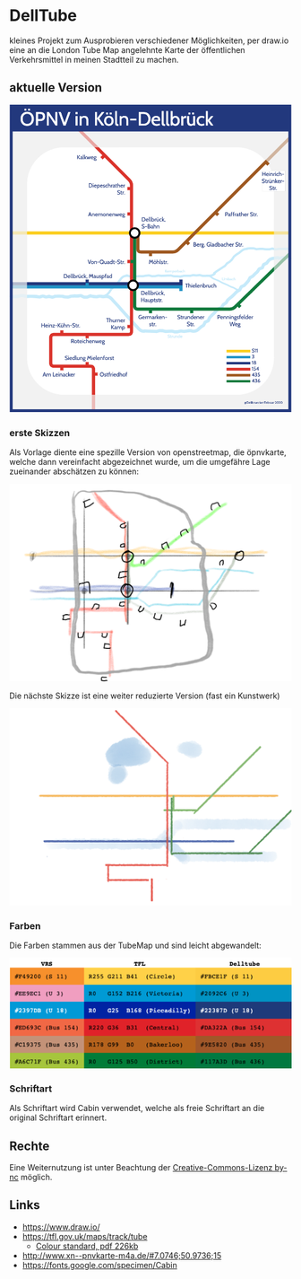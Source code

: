 # DellTube

kleines Projekt zum Ausprobieren verschiedener Möglichkeiten, per draw.io eine an die London Tube Map angelehnte Karte der öffentlichen Verkehrsmittel in meinen Stadtteil zu machen.

## aktuelle Version

![](DellTube.png)

### 

### erste Skizzen

Als Vorlage diente eine spezille Version von openstreetmap, die öpnvkarte,  welche dann vereinfacht abgezeichnet wurde, um die umgefähre Lage zueinander abschätzen zu können:

<img src="skizze_1.png" style="zoom:50%;" />

Die nächste Skizze ist eine weiter reduzierte Version (fast ein Kunstwerk)

<img src="skizze_2.png" style="zoom:50%;" />

### Farben

Die Farben stammen aus der TubeMap und sind leicht abgewandelt:

![](delltube_colors.png)

### Schriftart

Als Schriftart wird Cabin verwendet, welche als freie Schriftart an die original Schriftart erinnert.



## Rechte

Eine Weiternutzung ist unter Beachtung der [Creative-Commons-Lizenz by-nc](https://creativecommons.org/licenses/by-nc/4.0/deed.de) möglich.



## Links

- https://www.draw.io/
- https://tfl.gov.uk/maps/track/tube
  - [Colour standard, pdf 226kb]( https://tfl.gov.uk/cdn/static/cms/documents/tfl-colour-standards-issue04.pdf)
- http://www.xn--pnvkarte-m4a.de/#7.0746;50.9736;15
- https://fonts.google.com/specimen/Cabin